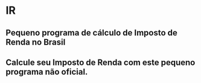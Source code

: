 # IR
## Pequeno programa de cálculo de Imposto de Renda no Brasil
## Calcule seu Imposto de Renda com este pequeno programa não oficial.
